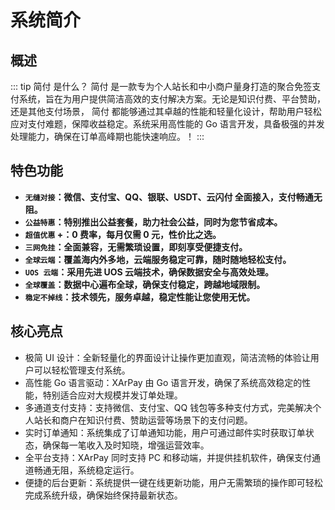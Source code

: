 # 系统简介

## 概述

::: tip 简付 是什么？
简付 是一款专为个人站长和中小商户量身打造的聚合免签支付系统，旨在为用户提供简洁高效的支付解决方案。无论是知识付费、平台赞助，还是其他支付场景，
简付 都能够通过其卓越的性能和轻量化设计，帮助用户轻松应对支付难题，保障收益稳定。系统采用高性能的 Go 语言开发，具备极强的并发处理能力，确保在订单高峰期也能快速响应。！
:::

## 特色功能

- **`无缝对接`：微信、支付宝、QQ、银联、USDT、云闪付 全面接入，支付畅通无阻。**
- **`公益特惠`：特别推出公益套餐，助力社会公益，同时为您节省成本。**
- **`超值优惠` +：0 费率，每月仅需 0 元，性价比之选。**
- **`三网免挂`：全面兼容，无需繁琐设置，即刻享受便捷支付。**
- **`全球云端`：覆盖海内外多地，云端服务稳定可靠，随时随地轻松支付。**
- **`UOS 云端`：采用先进 UOS 云端技术，确保数据安全与高效处理。**
- **`全球覆盖`：数据中心遍布全球，确保支付稳定，跨越地域限制。**
- **`稳定不掉线`：技术领先，服务卓越，稳定性能让您使用无忧。**

## 核心亮点

- 极简 UI 设计：全新轻量化的界面设计让操作更加直观，简洁流畅的体验让用户可以轻松管理支付系统。
- 高性能 Go 语言驱动：XArPay 由 Go 语言开发，确保了系统高效稳定的性能，特别适合应对大规模并发订单处理。
- 多通道支付支持：支持微信、支付宝、QQ 钱包等多种支付方式，完美解决个人站长和商户在知识付费、赞助运营等场景下的支付问题。
- 实时订单通知：系统集成了订单通知功能，用户可通过邮件实时获取订单状态，确保每一笔收入及时知晓，增强运营效率。
- 全平台支持：XArPay 同时支持 PC 和移动端，并提供挂机软件，确保支付通道畅通无阻，系统稳定运行。
- 便捷的后台更新：系统提供一键在线更新功能，用户无需繁琐的操作即可轻松完成系统升级，确保始终保持最新状态。
